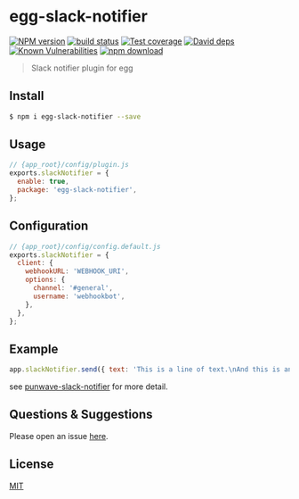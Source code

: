 # egg-slack-notifier

[![NPM version][npm-image]][npm-url]
[![build status][travis-image]][travis-url]
[![Test coverage][codecov-image]][codecov-url]
[![David deps][david-image]][david-url]
[![Known Vulnerabilities][snyk-image]][snyk-url]
[![npm download][download-image]][download-url]

[npm-image]: https://img.shields.io/npm/v/egg-slack-notifier.svg?style=flat-square
[npm-url]: https://npmjs.org/package/egg-slack-notifier
[travis-image]: https://img.shields.io/travis/eggjs/egg-slack-notifier.svg?style=flat-square
[travis-url]: https://travis-ci.org/eggjs/egg-slack-notifier
[codecov-image]: https://img.shields.io/codecov/c/github/eggjs/egg-slack-notifier.svg?style=flat-square
[codecov-url]: https://codecov.io/github/eggjs/egg-slack-notifier?branch=master
[david-image]: https://img.shields.io/david/eggjs/egg-slack-notifier.svg?style=flat-square
[david-url]: https://david-dm.org/eggjs/egg-slack-notifier
[snyk-image]: https://snyk.io/test/npm/egg-slack-notifier/badge.svg?style=flat-square
[snyk-url]: https://snyk.io/test/npm/egg-slack-notifier
[download-image]: https://img.shields.io/npm/dm/egg-slack-notifier.svg?style=flat-square
[download-url]: https://npmjs.org/package/egg-slack-notifier

> Slack notifier plugin for egg

## Install

```bash
$ npm i egg-slack-notifier --save
```

## Usage

```js
// {app_root}/config/plugin.js
exports.slackNotifier = {
  enable: true,
  package: 'egg-slack-notifier',
};
```

## Configuration

```js
// {app_root}/config/config.default.js
exports.slackNotifier = {
  client: {
    webhookURL: 'WEBHOOK_URI',
    options: {
      channel: '#general',
      username: 'webhookbot',
    },
  },
};
```

## Example

```js
app.slackNotifier.send({ text: 'This is a line of text.\nAnd this is another one.' })
```

see [punwave-slack-notifier](https://github.com/punwave/punwave-slack-notifier) for more detail.

## Questions & Suggestions

Please open an issue [here](https://github.com/chunkai1312/egg-slack-notifier/issues).

## License

[MIT](LICENSE)
